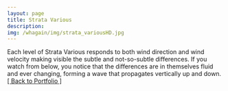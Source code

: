 ```yaml
---
layout: page
title: Strata Various
description: 
img: /whagain/img/strata_variousHD.jpg
---
```


<img class="col three" src="{{ site.baseurl }}/img/strata_variousHD.jpg" alt="" title="Strata Various"/>

<div class="col three caption">
Each level of Strata Various responds to both wind direction and wind velocity making visible the subtle and not-so-subtle differences. If you watch from below, you notice that the differences are in themselves fluid and ever changing, forming a wave that propagates vertically up and down. </div>

<div class="trigger">
	<a class="page-link" href="{{ site.baseurl }}/portfolio">[ Back to Portfolio ]</a>
</div>
